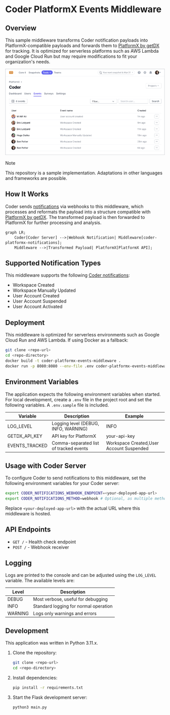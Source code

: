 # Coder PlatformX Events Middleware

## Overview

This sample middleware transforms Coder notification payloads into PlatformX-compatible payloads and forwards them to [PlatformX by getDX](https://getdx.com/platformx) for tracking. It is optimized for serverless platforms such as AWS Lambda and Google Cloud Run but may require modifications to fit your organization's needs.

![PlatformX Screenshot with Coder Events](./platformx-screenshot.png)

> [!NOTE]
> This repository is a sample implementation. Adaptations in other languages and frameworks are possible.

## How It Works

Coder sends [notifications](https://coder.com/docs/admin/monitoring/notifications) via webhooks to this middleware, which processes and reformats the payload into a structure compatible with [PlatformX by getDX](https://help.getdx.com/en/articles/7880779-getting-started). The transformed payload is then forwarded to PlatformX for further processing and analysis.

```mermaid
graph LR;
    Coder[Coder Server] -->|Webhook Notification| Middleware[coder-platformx-notifications];
    Middleware -->|Transformed Payload| PlatformX[PlatformX API];
```

## Supported Notification Types

This middleware supports the following [Coder notifications](https://coder.com/docs/admin/monitoring/notifications):

- Workspace Created
- Workspace Manually Updated
- User Account Created
- User Account Suspended
- User Account Activated

## Deployment

This middleware is optimized for serverless environments such as Google Cloud Run and AWS Lambda. If using Docker as a fallback:

```sh
git clone <repo-url>
cd <repo-directory>
docker build -t coder-platformx-events-middleware .
docker run -p 8080:8080 --env-file .env coder-platformx-events-middleware
```

## Environment Variables

The application expects the following environment variables when started. For local development, create a `.env` file in the project root and set the following variables. A `.env.sample` file is included.

| Variable       | Description                            | Example                                  |
| -------------- | -------------------------------------- | ---------------------------------------- |
| LOG_LEVEL      | Logging level (DEBUG, INFO, WARNING)   | INFO                                     |
| GETDX_API_KEY  | API key for PlatformX                  | your-api-key                             |
| EVENTS_TRACKED | Comma-separated list of tracked events | Workspace Created,User Account Suspended |

## Usage with Coder Server

To configure Coder to send notifications to this middleware, set the following environment variables for your Coder server:

```sh
export CODER_NOTIFICATIONS_WEBHOOK_ENDPOINT=<your-deployed-app-url>
export CODER_NOTIFICATIONS_METHOD=webhook # Optional, as multiple methods are supported
```

Replace `<your-deployed-app-url>` with the actual URL where this middleware is hosted.

## API Endpoints

- `GET /` - Health check endpoint
- `POST /` - Webhook receiver

## Logging

Logs are printed to the console and can be adjusted using the `LOG_LEVEL` variable. The available levels are:

| Level   | Description                           |
| ------- | ------------------------------------- |
| DEBUG   | Most verbose, useful for debugging    |
| INFO    | Standard logging for normal operation |
| WARNING | Logs only warnings and errors         |

## Development

This application was written in Python 3.11.x.

1. Clone the repository:
   ```sh
   git clone <repo-url>
   cd <repo-directory>
   ```
2. Install dependencies:

   ```sh
   pip install -r requirements.txt
   ```

3. Start the Flask development server:
   ```sh
   python3 main.py
   ```
